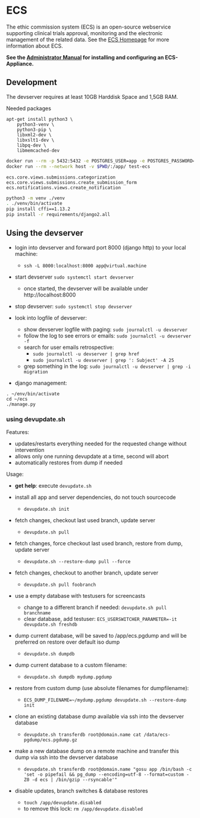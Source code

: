 # ECS

The ethic commission system (ECS) is an open-source webservice supporting clinical trials approval, monitoring and the electronic management of the related data. See the [ECS Homepage](https://ecs-org.github.io/ecs-docs/) for more information about ECS.


**See the [Administrator Manual](https://ecs-org.github.io/ecs-docs/admin-manual/index.html) for installing and configuring an ECS-Appliance.**


## Development

The devserver requires at least 10GB Harddisk Space and 1,5GB RAM.

Needed packages

```
apt-get install python3 \
    python3-venv \
    python3-pip \
    libxml2-dev \
    libxslt1-dev \
    libpq-dev \
    libmemcached-dev
```

```bash
docker run --rm -p 5432:5432 -e POSTGRES_USER=app -e POSTGRES_PASSWORD=app -e POSTGRES_DB=app postgres:12-alpine
docker run --rm --network host -v $PWD/:/app/ test-ecs
```

```
ecs.core.views.submissions.categorization
ecs.core.views.submissions.create_submission_form
ecs.notifications.views.create_notification
```

```bash
python3 -m venv ./venv
. ./venv/bin/activate
pip install cffi==1.13.2
pip install -r requirements/django2.all
```

## Using the devserver

+ login into devserver and forward port 8000 (django http) to your local machine:
    + `ssh -L 8000:localhost:8000 app@virtual.machine`
    
+ start devserver `sudo systemctl start devserver`
  + once started, the devserver will be available under http://localhost:8000

+ stop devserver: `sudo systemctl stop devserver`
  
+ look into logfile of devserver:
    + show devserver logfile with paging: `sudo journalctl -u devserver`
    + follow the log to see errors or emails: `sudo journalctl -u devserver -f`
    + search for user emails retrospective:
        + `sudo journalctl -u devserver | grep href`
        + `sudo journalctl -u devserver | grep ': Subject' -A 25`
    + grep something in the log: `sudo journalctl -u devserver | grep -i migration`

+ django management:
```
. ~/env/bin/activate
cd ~/ecs
./manage.py
```

### using devupdate.sh 

Features:

+ updates/restarts everything needed for the requested change without intervention
+ allows only one running devupdate at a time, second will abort
+ automatically restores from dump if needed


Usage:

+ **get help**: execute `devupdate.sh`

+ install all app and server dependencies, do not touch sourcecode
    + `devupdate.sh init`

+ fetch changes, checkout last used branch, update server
    + `devupdate.sh pull`

+ fetch changes, force checkout last used branch, restore from dump, update server
    + `devupdate.sh --restore-dump pull --force`

+ fetch changes, checkout to another branch, update server
    + `devupdate.sh pull foobranch`

+ use a empty database with testusers for screencasts
    + change to a different branch if needed: `devupdate.sh pull branchname`
    + clear database, add testuser: `ECS_USERSWITCHER_PARAMETER=-it devupdate.sh freshdb`

+ dump current database, will be saved to /app/ecs.pgdump and will be preferred on restore over default iso dump
    + `devupdate.sh dumpdb`
+ dump current database to a custom filename:
    + `devupdate.sh dumpdb mydump.pgdump`
+ restore from custom dump (use absolute filenames for dumpfilename):
    + `ECS_DUMP_FILENAME=~/mydump.pgdump devupdate.sh --restore-dump init`
+ clone an existing database dump available via ssh into the devserver database
    + `devupdate.sh transferdb root@domain.name cat /data/ecs-pgdump/ecs.pgdump.gz`
+ make a new database dump on a remote machine and transfer this dump via ssh into the devserver database
    + `devupdate.sh transferdb root@domain.name "gosu app /bin/bash -c 'set -o pipefail && pg_dump --encoding=utf-8 --format=custom -Z0 -d ecs | /bin/gzip --rsyncable'"`
+ disable updates, branch switches & database restores
    + `touch /app/devupdate.disabled`
    + to remove this lock: `rm /app/devupdate.disabled`
